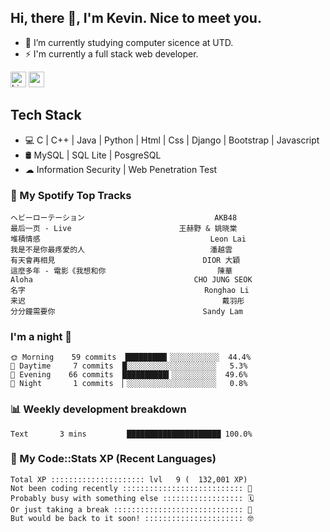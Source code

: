 ## Hi, there 👋, I'm Kevin. Nice to meet you.

- 🌱 I’m currently studying computer sicence at UTD.
- ⚡ I'm currently a full stack web developer.

<a href="https://www.linkedin.com/in/kevin12686/"><img alt="LinkedIn" src="https://img.shields.io/badge/linkedin%20-%230077B5.svg?&style=for-the-badge&logo=linkedin&logoColor=white" height=25></a>
<a href="https://www.instagram.com/kevin12686/"><img src="https://img.shields.io/badge/instagram-3f729b?&style=for-the-badge&logo=instagram&logoColor=white" height=25></a>

## Tech Stack

* 💻 C | C++ | Java | Python | Html | Css | Django | Bootstrap | Javascript
* 🛢️ MySQL | SQL Lite | PosgreSQL
* ☁ Information Security | Web Penetration Test

### 🎵 My Spotify Top Tracks

<!-- spotify start -->

```text
ヘビーローテーション                             AKB48
最后一页 - Live                        王赫野 & 姚晓棠
堆積情感                                      Leon Lai
我是不是你最疼愛的人                            潘越雲
有天會再相見                                 DIOR 大穎
這麼多年 - 電影《我想和你                         陳華
Aloha                                    CHO JUNG SEOK
名字                                        Ronghao Li
来迟                                            戴羽彤
分分鐘需要你                                 Sandy Lam
```

<!-- spotify end -->

### I'm a night 🦉

<!-- early_bird start -->

```text
🌞 Morning    59 commits  █████████▎░░░░░░░░░░░  44.4%
🌆 Daytime     7 commits  █░░░░░░░░░░░░░░░░░░░░   5.3%
🌃 Evening    66 commits  ██████████▍░░░░░░░░░░  49.6%
🌙 Night       1 commits  ▏░░░░░░░░░░░░░░░░░░░░   0.8%
```

<!-- early_bird end -->

### 📊 Weekly development breakdown

<!-- code_time start -->

```text
Text       3 mins         █████████████████████ 100.0%
```

<!-- code_time end -->

### 🧰 My Code::Stats XP (Recent Languages)

<!-- codestats start -->

```text
Total XP ::::::::::::::::::::: lvl   9 (  132,001 XP) 
Not been coding recently ::::::::::::::::::::::::::: 🙈
Probably busy with something else :::::::::::::::::: 🗓
Or just taking a break ::::::::::::::::::::::::::::: 🌴
But would be back to it soon! :::::::::::::::::::::: 🤓
```

<!-- codestats end -->
